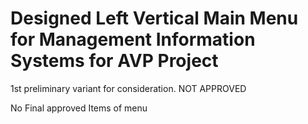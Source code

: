 # Designed Left Vertical Main Menu for Management Information Systems for AVP Project
1st preliminary variant for consideration.
NOT APPROVED

No Final approved Items of menu
